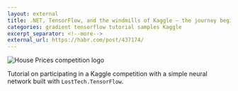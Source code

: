 ```yaml
---
layout: external
title: .NET, TensorFlow, and the windmills of Kaggle — the journey begins
categories: gradient tensorflow tutorial samples Kaggle
excerpt_separator: <!--more-->
external_url: https://habr.com/post/437174/
---
```


![House Prices competition logo](https://hsto.org/webt/tc/fj/ml/tcfjml8-rk618mttrw9qhvfan_u.png)

Tutorial on participating in a Kaggle competition with a simple neural network built with `LostTech.TensorFlow`.